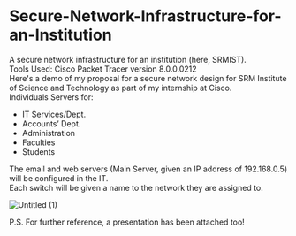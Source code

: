 # Secure-Network-Infrastructure-for-an-Institution
A secure network infrastructure for an institution (here, SRMIST).  
Tools Used: Cisco Packet Tracer version 8.0.0.0212   
Here's a demo of my proposal for a secure network design for SRM Institute of Science and Technology as part of my internship at Cisco.   
Individuals Servers for:
* IT Services/Dept.
* Accounts’ Dept.
* Administration
* Faculties
* Students

The email and web servers (Main Server, given an IP address of 192.168.0.5) will be configured in the IT.   
Each switch will be given a name to the network they are assigned to.     

![Untitled (1)](https://user-images.githubusercontent.com/75525185/122976579-239c0900-d3b2-11eb-9d5b-6f6462daf22a.gif)

   
   P.S. For further reference, a presentation has been attached too!
